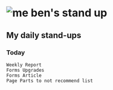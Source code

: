 # ![me](https://avatars2.githubusercontent.com/u/5232044?s=50&v=4) ben's stand up

## My daily stand-ups
    
### Today

    Weekly Report
    Forms Upgrades
    Forms Article
    Page Parts to not recommend list 
